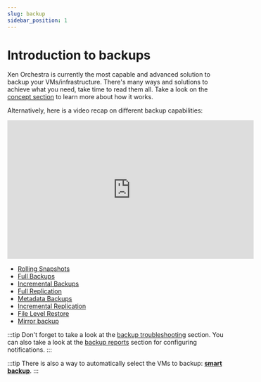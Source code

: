 ```yaml
---
slug: backup
sidebar_position: 1
---
```


# Introduction to backups

Xen Orchestra is currently the most capable and advanced solution to backup your VMs/infrastructure. There's many ways and solutions to achieve what you need, take time to read them all. Take a look on the [concept section](./backup_concepts) to learn more about how it works.

Alternatively, here is a video recap on different backup capabilities:

<iframe width="560" height="315" src="https://www.youtube.com/embed/FfUqIwT8KzI" frameborder="0" allow="accelerometer; autoplay; encrypted-media; gyroscope; picture-in-picture" allowfullscreen></iframe>

- [Rolling Snapshots](rolling_snapshots.md)
- [Full Backups](full_backups.md)
- [Incremental Backups](incremental_backups.md)
- [Full Replication](full_replication.md)
- [Metadata Backups](metadata_backup.md)
- [Incremental Replication](incremental_replication.md)
- [File Level Restore](./backup_concepts#file-level-restore)
- [Mirror backup](mirror_backup.md)

:::tip
Don't forget to take a look at the [backup troubleshooting](backup_troubleshooting.md) section. You can also take a look at the [backup reports](backup_reports.md) section for configuring notifications.
:::

:::tip
There is also a way to automatically select the VMs to backup: **[smart backup](./backup_concepts#smart-backup)**.
:::
